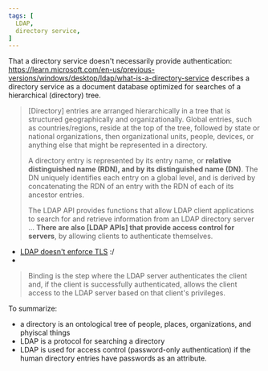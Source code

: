 ```yaml
---
tags: [
  LDAP,
  directory service,
]
---
```

That a directory service doesn't necessarily provide authentication:
https://learn.microsoft.com/en-us/previous-versions/windows/desktop/ldap/what-is-a-directory-service
describes a directory service as a document database optimized for searches of a hierarchical (directory) tree.

> [Directory] entries are arranged hierarchically in a tree that is structured geographically and organizationally. Global entries, such as countries/regions, reside at the top of the tree, followed by state or national organizations, then organizational units, people, devices, or anything else that might be represented in a directory.
>
> A directory entry is represented by its entry name, or **relative distinguished name (RDN), and by its distinguished name (DN)**. The DN uniquely identifies each entry on a global level, and is derived by concatenating the RDN of an entry with the RDN of each of its ancestor entries.
>
> The LDAP API provides functions that allow LDAP client applications to search for and retrieve information from an LDAP directory server ... **There are also [LDAP APIs] that provide access control for servers**, by allowing clients to authenticate themselves.

- [LDAP doesn't enforce TLS](https://learn.microsoft.com/en-us/previous-versions/windows/desktop/ldap/example-code-for-establishing-a-session-without-encryption) :/
- [](https://learn.microsoft.com/en-us/previous-versions/windows/desktop/ldap/using-ldap-for-password-authentication)

> Binding is the step where the LDAP server authenticates the client and, if the client is successfully authenticated, allows the client access to the LDAP server based on that client's privileges.

To summarize:
- a directory is an ontological tree of people, places, organizations, and phyiscal things
- LDAP is a protocol for searching a directory
- LDAP is used for access control (password-only authentication) if the human directory entries have passwords as an attribute.
